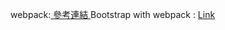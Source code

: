 webpack:[ 參考連結 ](https://medium.com/susan-blog/webpack-4-%E7%AD%86%E8%A8%98-%E5%9F%BA%E7%A4%8E%E8%A8%AD%E5%AE%9A-f98f62ee9aba)
Bootstrap with webpack : [Link](https://getbootstrap.com/docs/5.2/getting-started/webpack/)